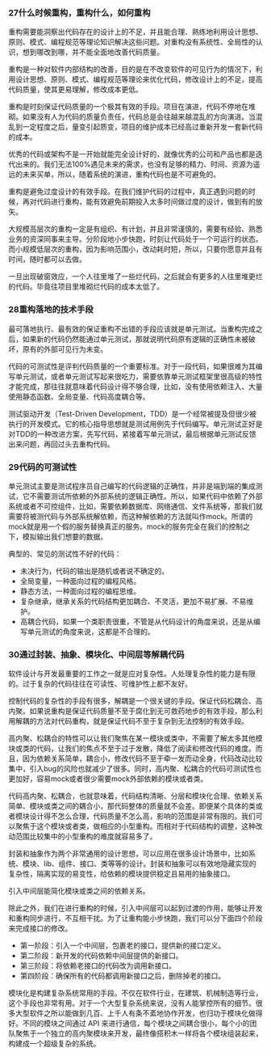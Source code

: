 ### 27什么时候重构，重构什么，如何重构

重构需要能洞察出代码存在的设计上的不足，并且能合理、熟练地利用设计思想、原则、模式、编程规范等理论知识解决这些问题。对重构没有系统性、全局性的认识，想到哪改到哪，并不能全面地改善代码质量。

重构是一种对软件内部结构的改善，目的是在不改变软件的可见行为的情况下，利用设计思想、原则、模式、编程规范等理论来优化代码，修改设计上的不足，提高代码质量，使其更易理解，修改成本更低。

重构是时刻保证代码质量的一个极其有效的手段。项目在演进，代码不停地在堆砌。如果没有人为代码的质量负责任，代码总是会往越来越混乱的方向演进。当混乱到一定程度之后，量变引起质变，项目的维护成本已经高过重新开发一套新代码的成本。

优秀的代码或架构不是一开始就能完全设计好的，就像优秀的公司和产品也都是迭代出来的。我们无法100%遇见未来的需求，也没有足够的精力、时间、资源为遥远的未来买单，所以，随着系统的演进，重构代码也是不可避免的。

重构是避免过度设计的有效手段。在我们维护代码的过程中，真正遇到问题的时候，再对代码进行重构，能有效避免前期投入太多时间做过度的设计，做到有的放矢。

大规模高层次的重构一定是有组织、有计划，并且非常谨慎的，需要有经验、熟悉业务的资深同事来主导。分阶段地小步快跑，时刻让代码处于一个可运行的状态。而小规模低层次的重构，因为影响范围小，改动耗时短，所以，只要你愿意并且有时间，随时都可以去做。

一旦出现破窗效应，一个人往里堆了一些烂代码，之后就会有更多的人往里堆更烂的代码。毕竟往项目里堆砌烂代码的成本太低了。

### 28重构落地的技术手段

最可落地执行、最有效的保证重构不出错的手段应该就是单元测试。当重构完成之后，如果新的代码仍然能通过单元测试，那就说明代码原有逻辑的正确性未被破坏，原有的外部可见行为未变。

代码的可测试性是评判代码质量的一个重要标准。对于一段代码，如果很难为其编写单元测试，或者单元测试写起来很吃力，需要依靠单元测试框架里很高级的特性才能完成，那往往就意味着代码设计得不够合理，比如，没有使用依赖注入、大量使用静态函数、全局变量、代码高度耦合等。

测试驱动开发（Test-Driven Development，TDD）是一个经常被提及但很少被执行的开发模式。它的核心指导思想就是测试用例先于代码编写。单元测试正好是对TDD的一种改进方案，先写代码，紧接着写单元测试，最后根据单元测试反馈出来问题，再回过头去重构代码。

### 29代码的可测试性

单元测试主要是测试程序员自己编写的代码逻辑的正确性，并非是端到端的集成测试，它不需要测试所依赖的外部系统的逻辑正确性。所以，如果代码中依赖了外部系统或者不可控组件，比如，需要依赖数据库、网络通信、文件系统等，那我们就需要将被测代码与外部系统解依赖，而这种解依赖的方法就叫作mock。所谓的mock就是用一个假的服务替换真正的服务。mock的服务完全在我们的控制之下，模拟输出我们想要的数据。

典型的、常见的测试性不好的代码：

- 未决行为，代码的输出是随机或者说不确定的。
- 全局变量，一种面向过程的编程风格。
- 静态方法，一种面向过程的编程思维。
- 复杂继承，继承关系的代码结构更加耦合、不灵活，更加不易扩展、不易维护。
- 高耦合代码，如果一个类职责很重，不管是从代码设计的角度来说，还是从编写单元测试的角度来说，这都是不合理的。

### 30通过封装、抽象、模块化、中间层等解耦代码

软件设计与开发最重要的工作之一就是应对复杂性。人处理复杂性的能力是有限的。过于复杂的代码往往在可读性、可维护性上都不友好。

控制代码的复杂性的手段有很多，解耦是一个很关键的手段。保证代码松耦合、高内聚。如果说重构是保证代码质量不至于腐化到无可救药地步的有效手段，那么利用解耦的方法对代码重构，就是保证代码不至于复杂到无法控制的有效手段。

高内聚、松耦合的特性可以让我们聚焦在某一模块或类中，不需要了解太多其他模块或类的代码，让我们的焦点不至于过于发散，降低了阅读和修改代码的难度。而且，因为依赖关系简单，耦合小，修改代码不至于牵一发而动全身，代码改动比较集中，引入bug的风险也就减少了很多。同时，高内聚、松耦合的代码可测试性也更加好，容易mock或者很少需要mock外部依赖的模块或者类。

代码高内聚、松耦合，也就意味着，代码结构清晰、分层和模块化合理、依赖关系简单、模块或类之间的耦合小，那代码整体的质量就不会差。即便某个具体的类或者模块设计得不怎么合理，代码质量不怎么高，影响的范围是非常有限的。我们可以聚焦于这个模块或者类，做相应的小型重构。而相对于代码结构的调整，这种改动范围比较集中的小型重构的难度就容易多了。

封装和抽象作为两个非常通用的设计思想，可以应用在很多设计场景中，比如系统、模块、lib、组件、接口、类等等的设计。封装和抽象可以有效地隐藏实现的复杂性，隔离实现的易变性，给依赖的模块提供稳定且易用的抽象接口。

引入中间层能简化模块或类之间的依赖关系。

除此之外，我们在进行重构的时候，引入中间层可以起到过渡的作用，能够让开发和重构同步进行，不互相干扰。为了让重构能小步快跑，我们可以分下面四个阶段来完成接口的修改。

- 第一阶段：引入一个中间层，包裹老的接口，提供新的接口定义。
- 第二阶段：新开发的代码依赖中间层提供的新接口。
- 第三阶段：将依赖老接口的代码改为调用新接口。
- 第四阶段：确保所有的代码都调用新接口之后，删除掉老的接口。

模块化是构建复杂系统常用的手段。不仅在软件行业，在建筑、机械制造等行业，这个手段也非常有用。对于一个大型复杂系统来说，没有人能掌控所有的细节。很多大型软件之所以能做到几百、上千人有条不紊地协作开发，也归功于模块化做得好。不同的模块之间通过 API  来进行通信，每个模块之间耦合很小，每个小的团队聚焦于一个独立的高内聚模块来开发，最终像搭积木一样将各个模块组装起来，构建成一个超级复杂的系统。